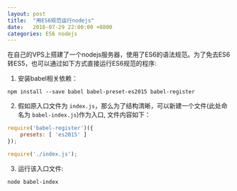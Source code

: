 ```yaml
---
layout: post
title:  "用ES6规范运行nodejs"
date:   2016-07-29 22:00:00 +0800
categories: ES6 nodejs
---
```


在自己的VPS上搭建了一个nodejs服务器，使用了ES6的语法规范。为了免去ES6转ES5，也可以通过如下方式直接运行ES6规范的程序:

1. 安装babel相关依赖：

```node
npm install --save babel babel-preset-es2015 babel-register
```

2. 假如原入口文件为 `index.js`，那么为了结构清晰，可以新建一个文件(此处命名为 `babel-index.js`)作为入口, 文件内容如下：

```javascript
require('babel-register')({
    presets: [ 'es2015' ]
});

require('./index.js');
```

3. 运行该入口文件:

```node
node babel-index
```